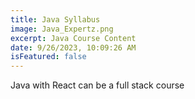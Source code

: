 ```yaml
---
title: Java Syllabus 
image: Java_Expertz.png
excerpt: Java Course Content
date: 9/26/2023, 10:09:26 AM
isFeatured: false 
---
```

Java with React can be a full stack course